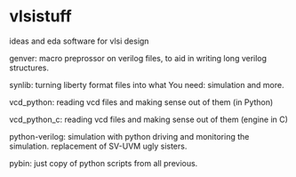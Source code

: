 # vlsistuff
ideas and eda software for vlsi design 

genver:   macro preprossor on verilog files, to aid in writing long verilog structures.

synlib:   turning liberty format files into what You need: simulation and more.

vcd_python:  reading vcd files and making sense out of them (in Python)

vcd_python_c:  reading vcd files and making sense out of them (engine in C)

python-verilog:  simulation with python driving and monitoring the simulation. replacement of SV-UVM ugly sisters.


pybin:  just copy of python scripts from all previous. 


